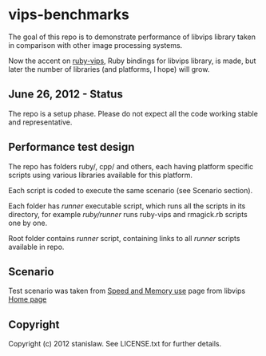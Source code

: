 # vips-benchmarks

The goal of this repo is to demonstrate performance of libvips library taken in comparison with other image processing systems.

Now the accent on [ruby-vips](https://github.com/jcupitt/ruby-vips), Ruby bindings for libvips library, is made, but later the number of libraries (and platforms, I hope) will grow.

## June 26, 2012 - Status

The repo is a setup phase. Please do not expect all the code working stable and representative.

## Performance test design

The repo has folders ruby/, cpp/ and others, each having platform
specific scripts using various libraries available for this platform.

Each script is coded to execute the same scenario (see Scenario
section).

Each folder has _runner_ executable script, which runs all the scripts
in its directory, for example _ruby/runner_ runs ruby-vips and
rmagick.rb scripts one by one.

Root folder contains _runner_ script, containing links to all _runner_
scripts available in repo.

## Scenario

Test scenario was taken from [Speed and Memory use](http://www.vips.ecs.soton.ac.uk/index.php?title=Speed_and_Memory_Use) page from libvips [Home page](http://www.vips.ecs.soton.ac.uk/index.php?title=VIPS)

## Copyright

Copyright (c) 2012 stanislaw. See LICENSE.txt for
further details.

